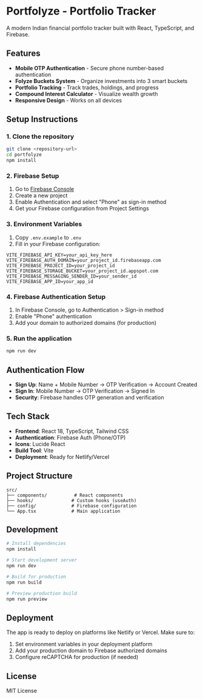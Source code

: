 # Portfolyze - Portfolio Tracker

A modern Indian financial portfolio tracker built with React, TypeScript, and Firebase.

## Features

- **Mobile OTP Authentication** - Secure phone number-based authentication
- **Folyze Buckets System** - Organize investments into 3 smart buckets
- **Portfolio Tracking** - Track trades, holdings, and progress
- **Compound Interest Calculator** - Visualize wealth growth
- **Responsive Design** - Works on all devices

## Setup Instructions

### 1. Clone the repository
```bash
git clone <repository-url>
cd portfolyze
npm install
```

### 2. Firebase Setup

1. Go to [Firebase Console](https://console.firebase.google.com/)
2. Create a new project
3. Enable Authentication and select "Phone" as sign-in method
4. Get your Firebase configuration from Project Settings

### 3. Environment Variables

1. Copy `.env.example` to `.env`
2. Fill in your Firebase configuration:

```env
VITE_FIREBASE_API_KEY=your_api_key_here
VITE_FIREBASE_AUTH_DOMAIN=your_project_id.firebaseapp.com
VITE_FIREBASE_PROJECT_ID=your_project_id
VITE_FIREBASE_STORAGE_BUCKET=your_project_id.appspot.com
VITE_FIREBASE_MESSAGING_SENDER_ID=your_sender_id
VITE_FIREBASE_APP_ID=your_app_id
```

### 4. Firebase Authentication Setup

1. In Firebase Console, go to Authentication > Sign-in method
2. Enable "Phone" authentication
3. Add your domain to authorized domains (for production)

### 5. Run the application

```bash
npm run dev
```

## Authentication Flow

- **Sign Up**: Name + Mobile Number → OTP Verification → Account Created
- **Sign In**: Mobile Number → OTP Verification → Signed In
- **Security**: Firebase handles OTP generation and verification

## Tech Stack

- **Frontend**: React 18, TypeScript, Tailwind CSS
- **Authentication**: Firebase Auth (Phone/OTP)
- **Icons**: Lucide React
- **Build Tool**: Vite
- **Deployment**: Ready for Netlify/Vercel

## Project Structure

```
src/
├── components/          # React components
├── hooks/              # Custom hooks (useAuth)
├── config/             # Firebase configuration
└── App.tsx             # Main application
```

## Development

```bash
# Install dependencies
npm install

# Start development server
npm run dev

# Build for production
npm run build

# Preview production build
npm run preview
```

## Deployment

The app is ready to deploy on platforms like Netlify or Vercel. Make sure to:

1. Set environment variables in your deployment platform
2. Add your production domain to Firebase authorized domains
3. Configure reCAPTCHA for production (if needed)

## License

MIT License
